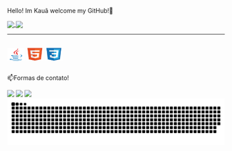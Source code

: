 Hello! Im Kauã welcome my GitHub!👋

<a href="https://github.com/KauaB66/github-readme-stats">
  <img height=200 align="center" src="https://github-readme-stats.vercel.app/api?username=KauaB66" />
</a>
<a href="https://github.com/KauaB66/convoychat">
  <img height=100 align="center" src="https://github-readme-stats.vercel.app/api/top-langs?username=KauaB66&layout=compact&langs_count=8&card_width=320" />
</a>

------------------------------------------------------------------------------------------------------------------------------------------------------------

<div style="display: inline_block"><br>
  <img align="center" alt="Kaua-Java" height="30" width="40" src="https://raw.githubusercontent.com/devicons/devicon/master/icons/java/java-original.svg">
  <img align="center" alt="Kaua-HTML" height="30" width="40" src="https://raw.githubusercontent.com/devicons/devicon/master/icons/html5/html5-original.svg">
  <img align="center" alt="Kaua-CSS" height="30" width="40" src="https://raw.githubusercontent.com/devicons/devicon/master/icons/css3/css3-original.svg">
</div>

  ##
 📫Formas de contato!
<div> 
  <a href="https://www.instagram.com/kau.b66" target="_blank"><img src="https://img.shields.io/badge/-Instagram-%23E4405F?style=for-the-badge&logo=instagram&logoColor=white" target="_blank"></a> 
  <a href = "mailto:contatokauabarbosasa@gmail.com"><img src="https://img.shields.io/badge/-Gmail-%23333?style=for-the-badge&logo=gmail&logoColor=white" target="_blank"></a>
  <a href="https://www.linkedin.com/in/kauã-barbosa-santos-oliveira-6b57742b3" target="_blank"><img src="https://img.shields.io/badge/-LinkedIn-%230077B5?style=for-the-badge&logo=linkedin&logoColor=white" target="_blank"></a> 
  
</div>

<picture>
  <source media="(prefers-color-scheme: dark)" srcset="https://raw.githubusercontent.com/KauaB66/KauaB66/output/github-contribution-grid-snake-dark.svg">
  <source media="(prefers-color-scheme: light)" srcset="https://raw.githubusercontent.com/KauaB66/KauaB66/output/github-contribution-grid-snake.svg">
  <img alt="github contribution grid snake animation" src="https://raw.githubusercontent.com/KauaB66/KauaB66/output/github-contribution-grid-snake.svg">
</picture>


